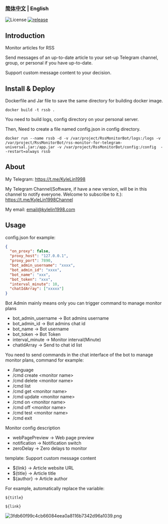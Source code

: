 ### [简体中文](./README.md) | English

![License](https://img.shields.io/badge/license-MIT-green)
[![release](https://img.shields.io/github/v/release/kylelin1998/RssMonitorTelegramBot)](https://github.com/kylelin1998/RssMonitorTelegramBot/releases/latest)

## Introduction
Monitor articles for RSS

Send messages of an up-to-date article to your set-up Telegram channel,  group, or personal if you have up-to-date.

Support custom message content to your decision.

## Install & Deploy
Dockerfile and Jar file to save the same directory for building docker image.
```
docker build -t rssb .
```
You need to build logs, config directory on your personal server.

Then, Need to create a file named config.json in config directory.
```
docker run --name rssb -d -v /var/project/RssMonitorBot/logs:/logs -v /var/project/RssMonitorBot/rss-monitor-for-telegram-universal.jar:/app.jar -v /var/project/RssMonitorBot/config:/config  --restart=always rssb
```
## About
My Telegram: <https://t.me/KyleLin1998>

My Telegram Channel(Software, if have a new version, will be in this channel to notify everyone. Welcome to subscribe to it.): <https://t.me/KyleLin1998Channel>

My email: email@kylelin1998.com

## Usage
config.json for example:
```json
{
  "on_proxy": false,
  "proxy_host": "127.0.0.1",
  "proxy_port": 7890,
  "bot_admin_username": "xxxx",
  "bot_admin_id": "xxxx",
  "bot_name": "xxx",
  "bot_token": "xxx",
  "interval_minute": 10,
  "chatIdArray": ["xxxxx"]
}
```
Bot Admin mainly means only you can trigger command to manage monitor plans
* bot_admin_username -> Bot admins username
* bot_admin_id -> Bot admins chat id
* bot_name -> Bot username
* bot_token -> Bot Token
* interval_minute -> Monitor interval(Minute)
* chatIdArray -> Send to chat id list

You need to send commands in the chat interface of the bot to manage monitor plans, command for example:
* /language
* /cmd create \<monitor name>
* /cmd delete \<monitor name>
* /cmd list
* /cmd get \<monitor name>
* /cmd update \<monitor name>
* /cmd on \<monitor name>
* /cmd off \<monitor name>
* /cmd test \<monitor name>
* /cmd exit

Monitor config description
* webPagePreview -> Web page preview
* notification -> Notification switch
* zeroDelay -> Zero delays to monitor

template:
Support custom message content
* ${link} -> Article website URL
* ${title} -> Article title
* ${author} -> Article author

For example, automatically replace the variable:
```
${title}

${link}
```

![3fdb60f99c4cb66084eea0a8116b7342d96a1039.png](https://openimg.kylelin1998.com/img/3fdb60f99c4cb66084eea0a8116b7342d96a1039.png)